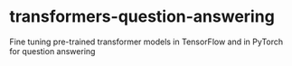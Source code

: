# transformers-question-answering
Fine tuning pre-trained transformer models in TensorFlow and in PyTorch for question answering
